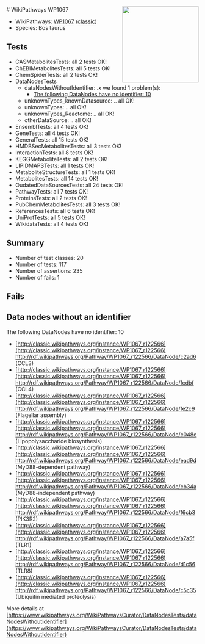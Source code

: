 <img style="float: right; width: 200px" src="https://upload.wikimedia.org/wikipedia/commons/thumb/8/83/Wplogo_with_text_500.png/640px-Wplogo_with_text_500.png" />
# WikiPathways WP1067

* WikiPathways: [WP1067](https://wikipathways.org/pathways/WP1067) ([classic](https://classic.wikipathways.org/instance/WP1067))
* Species: Bos taurus
## Tests
* CASMetabolitesTests: all 2 tests OK!
* ChEBIMetabolitesTests: all 5 tests OK!
* ChemSpiderTests: all 2 tests OK!
* DataNodesTests
    * dataNodesWithoutIdentifier: .x we found 1 problem(s):
        * [The following DataNodes have no identifier: 10](#8792c490)
    * unknownTypes_knownDatasource: .. all OK!
    * unknownTypes: .. all OK!
    * unknownTypes_Reactome: .. all OK!
    * otherDataSource: .. all OK!
* EnsemblTests: all 4 tests OK!
* GeneTests: all 4 tests OK!
* GeneralTests: all 15 tests OK!
* HMDBSecMetabolitesTests: all 3 tests OK!
* InteractionTests: all 8 tests OK!
* KEGGMetaboliteTests: all 2 tests OK!
* LIPIDMAPSTests: all 1 tests OK!
* MetaboliteStructureTests: all 1 tests OK!
* MetabolitesTests: all 14 tests OK!
* OudatedDataSourcesTests: all 24 tests OK!
* PathwayTests: all 7 tests OK!
* ProteinsTests: all 2 tests OK!
* PubChemMetabolitesTests: all 3 tests OK!
* ReferencesTests: all 6 tests OK!
* UniProtTests: all 5 tests OK!
* WikidataTests: all 4 tests OK!


## Summary

* Number of test classes: 20
* Number of tests: 117
* Number of assertions: 235
* Number of fails: 1

## Fails

<a name="8792c490" />

## Data nodes without an identifier

The following DataNodes have no identifier: 10

* [http://classic.wikipathways.org/instance/WP1067_r122566](http://classic.wikipathways.org/instance/WP1067_r122566) http://rdf.wikipathways.org/Pathway/WP1067_r122566/DataNode/c2ad6 (CCL3)
* [http://classic.wikipathways.org/instance/WP1067_r122566](http://classic.wikipathways.org/instance/WP1067_r122566) http://rdf.wikipathways.org/Pathway/WP1067_r122566/DataNode/fcdbf (CCL4)
* [http://classic.wikipathways.org/instance/WP1067_r122566](http://classic.wikipathways.org/instance/WP1067_r122566) http://rdf.wikipathways.org/Pathway/WP1067_r122566/DataNode/fe2c9 (Flagellar assembly)
* [http://classic.wikipathways.org/instance/WP1067_r122566](http://classic.wikipathways.org/instance/WP1067_r122566) http://rdf.wikipathways.org/Pathway/WP1067_r122566/DataNode/c048e (Lipopolysaccharide
biosynthesis)
* [http://classic.wikipathways.org/instance/WP1067_r122566](http://classic.wikipathways.org/instance/WP1067_r122566) http://rdf.wikipathways.org/Pathway/WP1067_r122566/DataNode/ead9d (MyD88-dependent pathway)
* [http://classic.wikipathways.org/instance/WP1067_r122566](http://classic.wikipathways.org/instance/WP1067_r122566) http://rdf.wikipathways.org/Pathway/WP1067_r122566/DataNode/cb34a (MyD88-independent pathway)
* [http://classic.wikipathways.org/instance/WP1067_r122566](http://classic.wikipathways.org/instance/WP1067_r122566) http://rdf.wikipathways.org/Pathway/WP1067_r122566/DataNode/f6cb3 (PIK3R2)
* [http://classic.wikipathways.org/instance/WP1067_r122566](http://classic.wikipathways.org/instance/WP1067_r122566) http://rdf.wikipathways.org/Pathway/WP1067_r122566/DataNode/a7a5f (TLR1)
* [http://classic.wikipathways.org/instance/WP1067_r122566](http://classic.wikipathways.org/instance/WP1067_r122566) http://rdf.wikipathways.org/Pathway/WP1067_r122566/DataNode/d1c56 (TLR8)
* [http://classic.wikipathways.org/instance/WP1067_r122566](http://classic.wikipathways.org/instance/WP1067_r122566) http://rdf.wikipathways.org/Pathway/WP1067_r122566/DataNode/c5c35 (Ubiquitin mediated proteolysis)


More details at [https://www.wikipathways.org/WikiPathwaysCurator/DataNodesTests/dataNodesWithoutIdentifier](https://www.wikipathways.org/WikiPathwaysCurator/DataNodesTests/dataNodesWithoutIdentifier)

